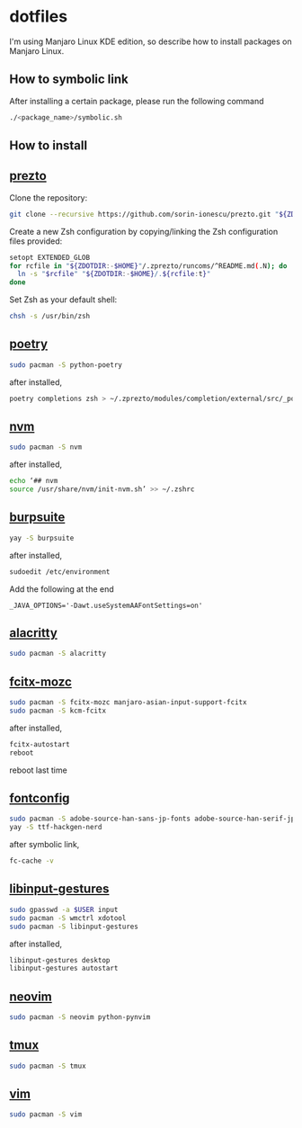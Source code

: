 # dotfiles

I'm using Manjaro Linux KDE edition, so describe how to install packages on Manjaro Linux.

## **How to symbolic link**

After installing a certain package, please run the following command

```bash
./<package_name>/symbolic.sh
```

## **How to install**

## [prezto](https://github.com/sorin-ionescu/prezto)

Clone the repository:

```bash
git clone --recursive https://github.com/sorin-ionescu/prezto.git "${ZDOTDIR:-$HOME}/.zprezto"
```

Create a new Zsh configuration by copying/linking the Zsh configuration files provided:

```bash
setopt EXTENDED_GLOB
for rcfile in "${ZDOTDIR:-$HOME}"/.zprezto/runcoms/^README.md(.N); do
  ln -s "$rcfile" "${ZDOTDIR:-$HOME}/.${rcfile:t}"
done
```

Set Zsh as your default shell:

```bash
chsh -s /usr/bin/zsh
```

## [poetry](https://github.com/poetry/poetry)

```bash
sudo pacman -S python-poetry
```

after installed,

```bash
poetry completions zsh > ~/.zprezto/modules/completion/external/src/_poetry
```

## [nvm](https://github.com/nvm-sh/nvm)

```bash
sudo pacman -S nvm
```

after installed,

```bash
echo ‘## nvm
source /usr/share/nvm/init-nvm.sh’ >> ~/.zshrc
```

## [burpsuite](https://portswigger.net/burp)

```bash
yay -S burpsuite
```

after installed,

```bash
sudoedit /etc/environment
```

Add the following at the end

```/etc/environment
_JAVA_OPTIONS='-Dawt.useSystemAAFontSettings=on'
```

## [alacritty](https://github.com/alacritty/alacritty)

```bash
sudo pacman -S alacritty
```

## [fcitx-mozc](https://wiki.archlinux.jp/index.php/Fcitx)

```bash
sudo pacman -S fcitx-mozc manjaro-asian-input-support-fcitx
sudo pacman -S kcm-fcitx
```

after installed,

```bash
fcitx-autostart
reboot
```

reboot last time

## [fontconfig](https://wiki.archlinux.jp/index.php/%E3%83%95%E3%82%A9%E3%83%B3%E3%83%88%E8%A8%AD%E5%AE%9A)

```bash
sudo pacman -S adobe-source-han-sans-jp-fonts adobe-source-han-serif-jp-fonts
yay -S ttf-hackgen-nerd
```

after symbolic link,

```bash
fc-cache -v
```

## [libinput-gestures](https://github.com/bulletmark/libinput-gestures)

```bash
sudo gpasswd -a $USER input
sudo pacman -S wmctrl xdotool
sudo pacman -S libinput-gestures
```

after installed,

```bash
libinput-gestures desktop
libinput-gestures autostart
```

## [neovim](https://github.com/neovim/neovim)

```bash
sudo pacman -S neovim python-pynvim
```

## [tmux](https://github.com/tmux/tmux)

```bash
sudo pacman -S tmux
```

## [vim](https://github.com/vim/vim)

```bash
sudo pacman -S vim
```
